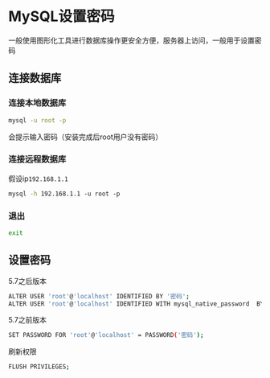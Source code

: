 # MySQL设置密码

一般使用图形化工具进行数据库操作更安全方便，服务器上访问，一般用于设置密码

## 连接数据库

### 连接本地数据库

```sh
mysql -u root -p
```

会提示输入密码（安装完成后root用户没有密码）

### 连接远程数据库

假设ip`192.168.1.1`

```sh
mysql -h 192.168.1.1 -u root -p
```

### 退出

```sh
exit
```

## 设置密码

5.7之后版本

```sh
ALTER USER 'root'@'localhost' IDENTIFIED BY '密码';
ALTER USER 'root'@'localhost' IDENTIFIED WITH mysql_native_password  BY '密码';
```

5.7之前版本

```sh
SET PASSWORD FOR 'root'@'localhost' = PASSWORD('密码');
```

刷新权限

```sh
FLUSH PRIVILEGES;
```
